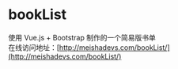 # bookList
使用 Vue.js + Bootstrap 制作的一个简易版书单  
在线访问地址：[http://meishadevs.com/bookList/](http://meishadevs.com/bookList/)
